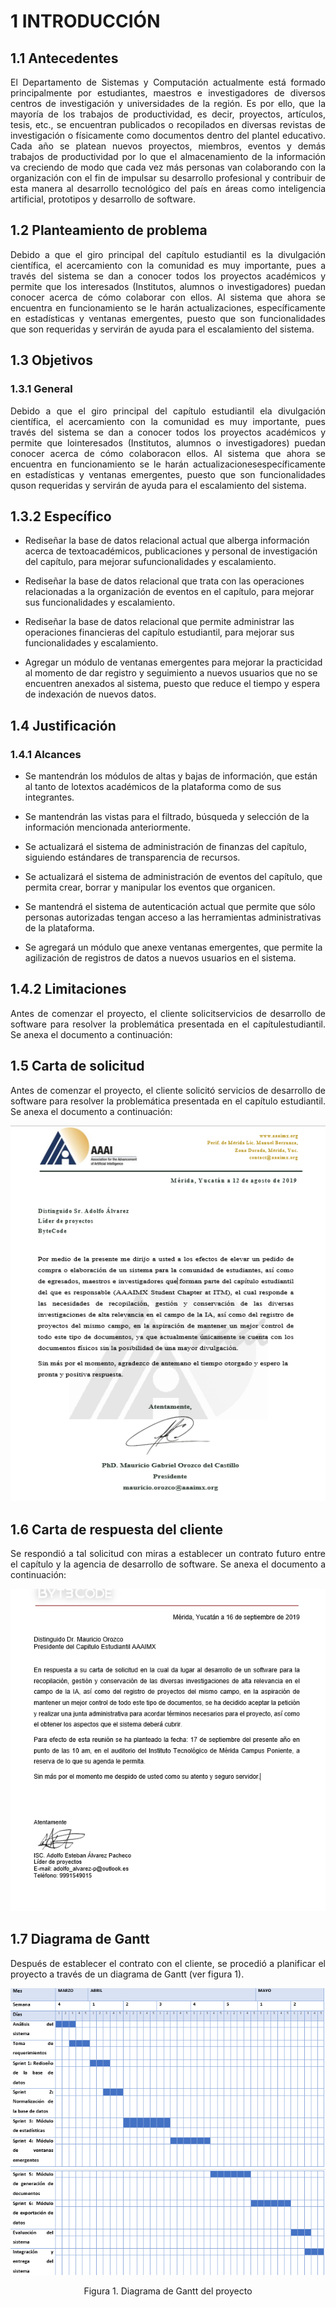 # 1 INTRODUCCIÓN

## 1.1 Antecedentes

<p style='text-align: justify;' align="center">El Departamento de Sistemas y Computación actualmente está formado principalmente por estudiantes, maestros e investigadores de diversos centros de investigación y universidades de la región. Es por ello, que la mayoría de los trabajos de productividad, es decir, proyectos, artículos, tesis, etc., se encuentran publicados o recopilados en diversas revistas de investigación o físicamente como documentos dentro del plantel educativo. 
Cada año se platean nuevos proyectos, miembros, eventos y demás trabajos de productividad por lo que el almacenamiento de la información va creciendo de modo que cada vez más personas van colaborando con la organización con el fin de impulsar su desarrollo profesional y contribuir de esta manera al desarrollo tecnológico del país en áreas como inteligencia artificial, prototipos y desarrollo de software.
</p>

## **1.2 Planteamiento de problema**

<p style='text-align: justify;'>Debido a que el giro principal del capítulo estudiantil es la divulgación científica, el acercamiento con la comunidad es muy importante, pues a través del sistema se dan a conocer todos los proyectos académicos y permite que los interesados (Institutos, alumnos o investigadores) puedan conocer acerca de cómo colaborar con ellos.
 Al sistema que ahora se encuentra en funcionamiento se le harán actualizaciones, específicamente en estadísticas y ventanas emergentes, puesto que son funcionalidades que son requeridas y servirán de ayuda para el escalamiento del sistema.
</p>

## **1.3 Objetivos**

### **1.3.1 General**

<p style='text-align: justify;'>Debido a que el giro principal del capítulo estudiantil ela divulgación científica, el acercamiento con la comunidad es muy importante, pues través del sistema se dan a conocer todos los proyectos académicos y permite que lointeresados (Institutos, alumnos o investigadores) puedan conocer acerca de cómo colaboracon ellos.
Al sistema que ahora se encuentra en funcionamiento se le harán actualizacionesespecíficamente en estadísticas y ventanas emergentes, puesto que son funcionalidades quson requeridas y servirán de ayuda para el escalamiento del sistema.
</p>

## **1.3.2 Específico**

- Rediseñar la base de datos relacional actual que alberga información acerca de textoacadémicos, publicaciones y personal de investigación del capítulo, para mejorar sufuncionalidades y escalamiento.

- Rediseñar la base de datos relacional que trata con las operaciones relacionadas a la organización de eventos en el capítulo, para mejorar sus funcionalidades y escalamiento.

- Rediseñar la base de datos relacional que permite administrar las operaciones financieras del capítulo estudiantil, para mejorar sus funcionalidades y escalamiento.

- Agregar un módulo de ventanas emergentes para mejorar la practicidad al momento de dar registro y seguimiento a nuevos usuarios que no se encuentren anexados al sistema, puesto que reduce el tiempo y espera de indexación de nuevos datos.

## **1.4 Justificación**

### **1.4.1 Alcances**

- Se mantendrán los módulos de altas y bajas de información, que están al tanto de lotextos académicos de la plataforma como de sus integrantes.

- Se mantendrán las vistas para el filtrado, búsqueda y selección de la información mencionada anteriormente.

- Se actualizará el sistema de administración de finanzas del capítulo, siguiendo estándares de transparencia de recursos.

- Se actualizará el sistema de administración de eventos del capítulo, que permita crear, borrar y manipular los eventos que organicen.

- Se mantendrá el sistema de autenticación actual que permite que sólo personas autorizadas tengan acceso a las herramientas administrativas de la plataforma.

- Se agregará un módulo que anexe ventanas emergentes, que permite la agilización de registros de datos a nuevos usuarios en el sistema.

## **1.4.2 Limitaciones**

<p style='text-align: justify;'>Antes de comenzar el proyecto, el cliente solicitservicios de desarrollo de software para resolver la problemática presentada en el capítulestudiantil. Se anexa el documento a continuación:
  </p>

## **1.5 Carta de solicitud**

<p style='text-align: justify;'>Antes de comenzar el proyecto, el cliente solicitó servicios de desarrollo de software para resolver la problemática presentada en el capítulo estudiantil. Se anexa el documento a continuación:
</p>

![Texto alternativo](/carta_solicitud.png)

## **1.6 Carta de respuesta del cliente**

<p style='text-align: justify;'>Se respondió a tal solicitud con miras a establecer un contrato futuro entre el capítulo y la agencia de desarrollo de software. Se anexa el documento a continuación:
</p>

![Texto alternativo](/carta_res_cliente.png)

## **1.7 Diagrama de Gantt**

<p style='text-align: justify;'>Después de establecer el contrato con el cliente, se procedió a planificar el proyecto a través de un diagrama de Gantt (ver figura 1).
</p>
<p align="center">
    <img src="/diag_gantt.png"  alt="AAAIMX">
</p>

<p align="center">Figura 1. Diagrama de Gantt del proyecto
</p>
